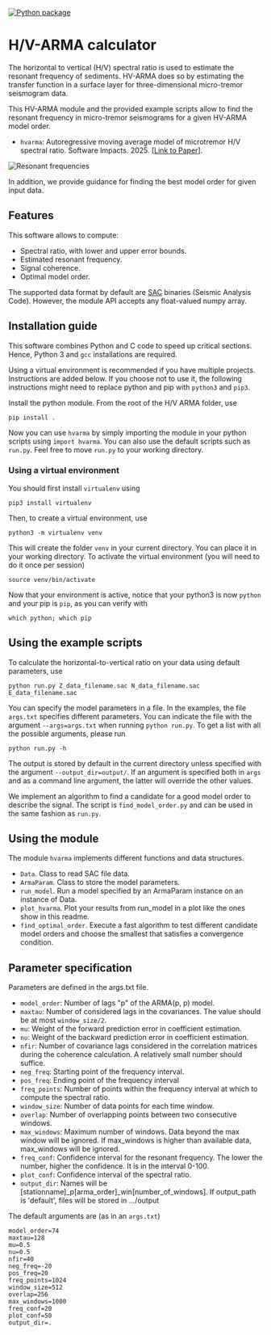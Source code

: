 [![Python package](https://github.com/asleix/hvarma/actions/workflows/python-package.yml/badge.svg)](https://github.com/asleix/hvarma/actions/workflows/python-package.yml)

# H/V-ARMA calculator

The horizontal to vertical (H/V) spectral ratio is used to estimate
the resonant frequency of sediments. HV-ARMA does so by 
estimating the transfer function in a surface layer for
three-dimensional micro-tremor seismogram data.

This HV-ARMA module and the provided example scripts allow
to find the resonant frequency in micro-tremor seismograms
for a given HV-ARMA model order. 

- `hvarma`: Autoregressive moving average model of microtremor H/V spectral ratio. Software Impacts. 2025. [[Link to Paper](https://doi.org/10.1016/j.simpa.2025.100745)].

![Resonant frequencies](https://raw.githubusercontent.com/asleix/hvarma/main/examples/b001_p42.png)

In addition, we provide 
guidance for finding the best model order for given input 
data.

## Features

This software allows to compute:
- Spectral ratio, with lower and upper error bounds.
- Estimated resonant frequency.
- Signal coherence.
- Optimal model order.

The supported data format by default are [SAC](https://ds.iris.edu/ds/support/faq/17/sac-file-format/) binaries (Seismic Analysis 
Code). However, the 
module API accepts any float-valued numpy array.

## Installation guide

This software combines Python and C code to speed up 
critical sections. Hence, Python 3 and `gcc` installations 
are required.

Using a virtual environment is recommended if 
you have multiple projects. Instructions are added below. If 
you choose not to use it, the following instructions
might need to replace python and pip with `python3` and `pip3`.

Install the python module. 
From the root of the H/V ARMA folder, use

```
pip install .
```

Now you can use `hvarma` by simply importing the module in your
python scripts using `import hvarma`. You can also use the
default scripts such as `run.py`. Feel free to move `run.py`
to your working directory.

### Using a virtual environment

You should first install `virtualenv` using
``` 
pip3 install virtualenv
```
Then, to create a virtual environment, use
``` 
python3 -m virtualenv venv
```
This will create the folder `venv` in your current directory.
You can place it in your working directory. To activate
the virtual environment (you will need to do it once per 
session)
``` 
source venv/bin/activate
```
Now that your environment is active, notice that your
python3 is now `python` and your pip is `pip`, as you
can verify with
```
which python; which pip
```


## Using the example scripts

To calculate the horizontal-to-vertical ratio on your data
using default parameters, use

```
python run.py Z_data_filename.sac N_data_filename.sac E_data_filename.sac
```

You can specify the model parameters in a file. In the examples,
the file `args.txt` specifies different parameters. You can
indicate the file with the argument `--args=args.txt` when
running `python run.py`. To get a list with all the 
possible arguments, please run
```
python run.py -h
```

The output is stored by default in the current directory unless
specified with the argument `--output_dir=output/`. If an argument
is specified both in `args` and as a command line argument,
the latter will override the other values.

We implement an algorithm to find a candidate for a 
good model order to describe the signal. The script is 
`find_model_order.py` and can be used in the same
fashion as `run.py`.


## Using the module

The module `hvarma` implements different functions and
data structures.

- `Data`. Class to read SAC file data.
- `ArmaParam`. Class to store the model parameters.
- `run_model`. Run a model specified by an ArmaParam instance on an
                instance of Data.
- `plot_hvarma`. Plot your results from run_model in a plot
                like the ones show in this readme.
- `find_optimal_order`. Execute a fast algorithm to 
              test different candidate model orders 
              and choose the smallest that satisfies 
              a convergence condition.


## Parameter specification

Parameters are defined in the args.txt file.
- `model_order`: Number of lags "p" of the ARMA(p, p) model.
- `maxtau`: Number of considered lags in the covariances. The value should be at most `window_size/2`.
- `mu`: Weight of the forward prediction error in coefficient estimation.
- `nu`: Weight of the backward prediction error in coefficient estimation.
- `nfir`: Number of covariance lags considered in the correlation 
  matrices during the coherence calculation. A relatively small number
  should suffice.
- `neg_freq`: Starting point of the frequency interval.
- `pos_freq`: Ending point of the frequency interval
- `freq_points`: Number of points within the frequency interval at which
  to compute the spectral ratio.
- `window_size`: Number of data points for each time window.
- `overlap`: Number of overlapping points between two consecutive windows.
- `max_windows`: Maximum number of windows. Data beyond the max window will be ignored.
  If max_windows is higher than available data, max_windows will be ignored.
- `freq_conf`: Confidence interval for the resonant frequency. 
  The lower the number, higher the confidence. It is in the interval 0-100. 
- `plot_conf`: Confidence interval of the spectral ratio.
- `output_dir`: Names will be [stationname]_p[arma_order]_win[number_of_windows].
               If output_path is 'default', files will be stored in .../output 


The default arguments are (as in an `args.txt`)

```
model_order=74
maxtau=128
mu=0.5
nu=0.5
nfir=40
neg_freq=-20
pos_freq=20
freq_points=1024
window_size=512
overlap=256
max_windows=1000
freq_conf=20
plot_conf=50
output_dir=.
```






